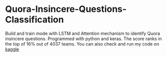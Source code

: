 # Quora-Insincere-Questions-Classification
Build and train mode with LSTM and Attention mechanism to identify Quora insincere questions. Programmed with python and keras. The score ranks in the top of 16% out of 4037 teams.
You can also check and run my code on [kaggle](https://www.kaggle.com/emily2008/quora-insincere-questions)
